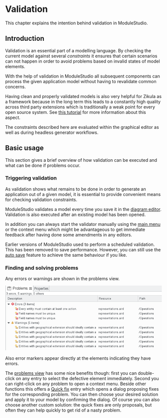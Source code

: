 # Validation

This chapter explains the intention behind validation in ModuleStudio.

## Introduction

Validation is an essential part of a modelling language. By checking the current model against several *constraints* it ensures that certain scenarios can not happen in order to avoid problems based on invalid states of model elements.

With the help of validation in ModuleStudio all subsequent components can process the given application model without having to revalidate common concerns.

Having clean and properly validated models is also very helpful for Zikula as a framework because in the long term this leads to a constantly high quality across third party extensions which is traditionally a weak point for every open source system. See [this tutorial](https://modulestudio.de/en/tutorial/validation-instead-of-certification-of-3rd-party-framework-modules/) for more information about this aspect.

The constraints described here are evaluated within the graphical editor as well as during headless generator workflows.

## Basic usage

This section gives a brief overview of how validation can be executed and what can be done if problems occur.

### Triggering validation

As validation shows what remains to be done in order to generate an application out of a given model, it is essential to provide convenient means for checking validation constraints.

ModuleStudio validates a model every time you save it in the [diagram editor](32-DiagramEditor.md#diagram-editor). Validation is also executed after an existing model has been opened.

In addition you can always start the validator manually using the [main menu](30-UserInterface.md#main-menu) or the context menu which might be advantageous to get immediate feedback after having done some amendments in any editors.

Earlier versions of ModuleStudio used to perform a scheduled validation. This has been removed to save performance. However, you can still use the [auto save](38-Preferences.md#autosave) feature to achieve the same behaviour if you like.

### Finding and solving problems

Any errors or warnings are shown in the problems view.

![Problems view](images/ui_views_problems.png "Problems view")

Also error markers appear directly at the elements indicating they have errors.

The [problems view](33-Views.md#problems-view) has some nice benefits though: first you can double-click on any entry to select the defective element immediately. Second you can right-click on any problem to open a context menu. Beside other functions this offers a [Quick fix](33-Views.md#quick-fixes-for-problems) entry which opens a dialog proposing fixes for the corresponding problem. You can then choose your desired solution and apply it to your model by confirming the dialog. Of course you can also choose another custom solution: the quick fixes are only proposals, but often they can help quickly to get rid of a nasty problem.

